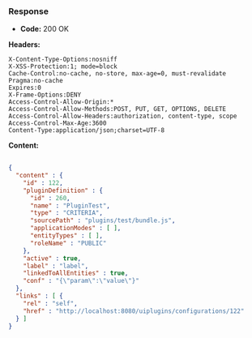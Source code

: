 ### Response

* **Code:** 200 OK

**Headers:**

`X-Content-Type-Options:nosniff`  
`X-XSS-Protection:1; mode=block`  
`Cache-Control:no-cache, no-store, max-age=0, must-revalidate`  
`Pragma:no-cache`  
`Expires:0`  
`X-Frame-Options:DENY`  
`Access-Control-Allow-Origin:*`  
`Access-Control-Allow-Methods:POST, PUT, GET, OPTIONS, DELETE`  
`Access-Control-Allow-Headers:authorization, content-type, scope`  
`Access-Control-Max-Age:3600`  
`Content-Type:application/json;charset=UTF-8`  

**Content:**

```json
    
{
  "content" : {
    "id" : 122,
    "pluginDefinition" : {
      "id" : 260,
      "name" : "PluginTest",
      "type" : "CRITERIA",
      "sourcePath" : "plugins/test/bundle.js",
      "applicationModes" : [ ],
      "entityTypes" : [ ],
      "roleName" : "PUBLIC"
    },
    "active" : true,
    "label" : "label",
    "linkedToAllEntities" : true,
    "conf" : "{\"param\":\"value\"}"
  },
  "links" : [ {
    "rel" : "self",
    "href" : "http://localhost:8080/uiplugins/configurations/122"
  } ]
}
```
